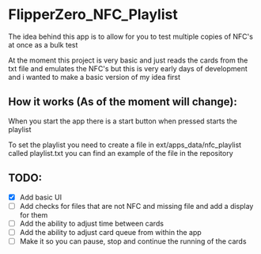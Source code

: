 # FlipperZero_NFC_Playlist
The idea behind this app is to allow for you to test multiple copies of NFC's at once as a bulk test

At the moment this project is very basic and just reads the cards from the txt file and emulates the NFC's but this is very early days of development and i wanted to make a basic version of my idea first

## How it works (As of the moment will change):
When you start the app there is a start button when pressed starts the playlist

To set the playlist you need to create a file in ext/apps_data/nfc_playlist called playlist.txt you can find an example of the file in the repository

## TODO:
- [x] Add basic UI
- [ ] Add checks for files that are not NFC and missing file and add a display for them
- [ ] Add the ability to adjust time between cards
- [ ] Add the ability to adjust card queue from within the app
- [ ] Make it so you can pause, stop and continue the running of the cards
